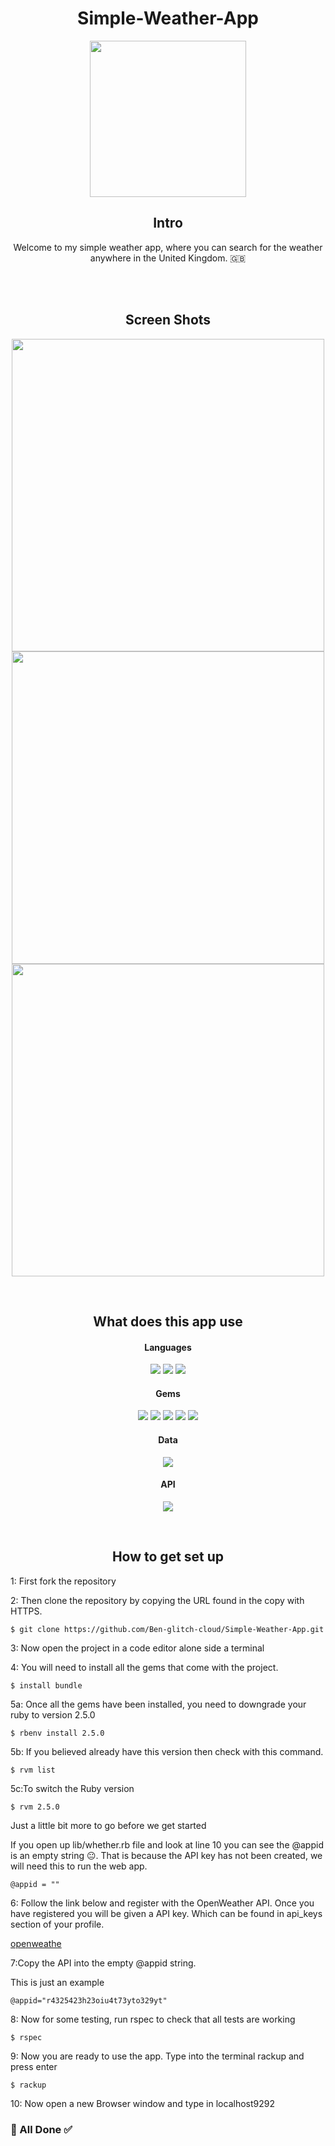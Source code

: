 <h1 align="center"> Simple-Weather-App</h1>  

<p align="center"><img align="center" src="https://user-images.githubusercontent.com/71974361/111329351-f9c2a000-8666-11eb-8c6d-04865879d6a7.gif" width="250" hight="250"/></p> 

<h2 align="center">Intro</h2>
<p align="center">Welcome to my simple weather app,  where you can search for the weather anywhere in the  United Kingdom. 🇬🇧</p>   
</br>
</br> 
<h2 align="center">Screen Shots</h2> 

<p align="center"><img width="500" src="https://user-images.githubusercontent.com/71974361/111704353-ea924c80-8836-11eb-869b-e0f24bfb2f08.png"> <img width="500" src="https://user-images.githubusercontent.com/71974361/111704557-3d6c0400-8837-11eb-979e-6ff493b6c205.png"> <img width="500" src="https://user-images.githubusercontent.com/71974361/111704691-7b692800-8837-11eb-94d2-91e6d519e2f8.png"> </p>    

 </br> 
 
 <h2 align="center">What does this app use</h2> 

<h4 align="center">Languages</h4> 

<p align="center"><img src="https://img.shields.io/badge/-Ruby-black?logo=Ruby&logoColor=red"> <img src="https://img.shields.io/badge/-HTML5-black?logo=HTML5&logoColor=orange"> <img src="https://img.shields.io/badge/-CSS3-black?logo=CSS3&logoColor=blue"></p>
 
 <h4 align="center">Gems</h4> 

<p align="center"><img src="https://img.shields.io/badge/-Rspec-black?logo=RubyGems&logoColor=red"> <img src="https://img.shields.io/badge/-Sinatra-black?logo=RubyGems&logoColor=yellow"> <img src="https://img.shields.io/badge/-Httparty-black?logo=RubyGems&logoColor=green"> <img src="https://img.shields.io/badge/-Capybara-black?logo=RubyGems&logoColor=lightblue"> <img src="https://img.shields.io/badge/-Sinatra Flash-black?logo=RubyGems&logoColor=pink"></p>

<h4 align="center">Data</h4> 

<p align="center"><img src="https://img.shields.io/badge/-JSON-black?logo=JSON&logoColor=darkgreen"></p> 

<h4 align="center">API</h4>
 
<p align="center"><img src="https://img.shields.io/badge/-OpenWeather-black?logo=Cloudways&logoColor=orange"></p>
 </br>
 <h2 align="center">How to get set up</h2>  

<p>1: First fork the repository</p>  
<p>2: Then clone the repository by copying the URL found in the copy with HTTPS.</p>

```  
$ git clone https://github.com/Ben-glitch-cloud/Simple-Weather-App.git 
```  
<p>3: Now open the project in a code editor alone side a terminal</p>  

<p>4: You will need to install all the gems that come with the project.</p> 

``` 
$ install bundle 
```  

<p>5a: Once all the gems have been installed,  you need to downgrade your ruby to version 2.5.0</p> 

```  
$ rbenv install 2.5.0 
``` 

<p>5b: If you believed already have this version then check with  this command.</p> 

``` 
$ rvm list
``` 

<p>5c:To switch the Ruby version</p> 

``` 
$ rvm 2.5.0
``` 
<p>Just a little bit more to go before we get started</p>  

<p>If you open up lib/whether.rb file and look at line 10 you can see the @appid is an empty string 😐. That is because the API key has not been created, we will need this to run the web app.</p>   

``` 
@appid = ""  
``` 

<p>6: Follow the link below and register with the OpenWeather API. Once you have registered you  will be given a  API key. Which can be found in api_keys section of your profile.</p>  

<a href="https://openweathermap.org/">openweathe</a> 

<p>7:Copy the API into the empty @appid string.</p>  
<p>This is just an example</p> 

```
@appid="r4325423h23oiu4t73yto329yt"
``` 

<p>8: Now for some testing, run rspec to check that all tests are working</p> 

``` 
$ rspec 
```

<p>9: Now you are ready to use the app. Type into the terminal rackup and press enter</p>   

``` 
$ rackup
```

<p>10: Now open a new Browser window and type in localhost9292</p>   

<h3>👏 All Done ✅</h3>


